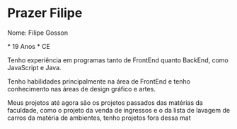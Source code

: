 <h1>Prazer Filipe</h1>
<p>Nome: Filipe Gosson</p>
* 19 Anos
* CE
<p>Tenho experiência em programas tanto de FrontEnd quanto BackEnd, como JavaScript e Java.</p>
<p>Tenho habilidades principalmente na área de FrontEnd e tenho conhecimento nas áreas de design gráfico e artes.</p>
<p>Meus projetos até agora são os projetos passados das matérias da faculdade, como o projeto da venda de ingressos e o da lista de lavagem de carros da matéria de ambientes, tenho projetos fora dessa mat</p>
